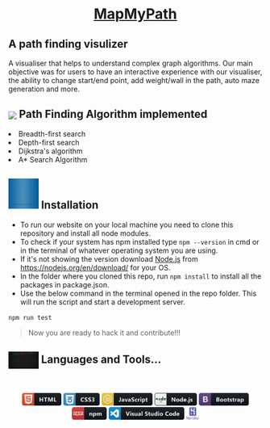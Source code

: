 <h1 align="center"><a href="https://map-my-path.herokuapp.com/">MapMyPath</a></h1>

## A path finding visulizer
A visualiser that helps to understand complex graph algorithms.
Our main objective was for users to have an interactive experience with our visualiser, the ability to change start/end point, add weight/wall in the path, auto maze generation and more.

<summary><h2><img src="https://raw.githubusercontent.com/techabhi08/MapMyPath/main/public/images/mapGIF.gif"  align="center" width="60" /> Path Finding Algorithm implemented</h2></summary>
<li>Breadth-first search</li>
<li>Depth-first search</li>
<li>Dijkstra's algorithm</li>
<li>A* Search Algorithm</li>

## <img width="60" src="https://raw.githubusercontent.com/techabhi08/MapMyPath/main/public/images/installGIF.gif"> Installation
* To run our website on your local machine you need to clone this repository and install all node modules.
* To check if your system has npm installed type ```npm --version``` in cmd or in the terminal of whatever operating system you are using.
* If it's not showing the version download [Node.js](https://nodejs.org/en/download/) from https://nodejs.org/en/download/ for your OS.
* In the folder where you cloned this repo, run ```npm install``` to install all the packages in package.json.
* Use the below command in the terminal opened in the repo folder. This will run the script and start a development server.
```
npm run test
```
> Now you are ready to hack it and contribute!!! 

<summary><h2><img src="https://raw.githubusercontent.com/techabhi08/MapMyPath/main/public/images/toolsGIF.gif" align="center" width="60" /> Languages and Tools...</h2></summary>
<br>
<p align="center">
<img height="25" src="https://raw.githubusercontent.com/MikeCodesDotNET/ColoredBadges/4a38660afb7be89a6032218589b4454a1285c7f8/svg/dev/languages/html.svg" alt="html">
<img height="25" src="https://raw.githubusercontent.com/MikeCodesDotNET/ColoredBadges/4a38660afb7be89a6032218589b4454a1285c7f8/svg/dev/languages/css3.svg">
<img height="25" src="https://raw.githubusercontent.com/MikeCodesDotNET/ColoredBadges/4a38660afb7be89a6032218589b4454a1285c7f8/svg/dev/languages/js.svg"> 
<img height="25" src="https://raw.githubusercontent.com/MikeCodesDotNET/ColoredBadges/4a38660afb7be89a6032218589b4454a1285c7f8/svg/dev/frameworks/nodejs.svg">
<img height="25" src="https://raw.githubusercontent.com/MikeCodesDotNET/ColoredBadges/4a38660afb7be89a6032218589b4454a1285c7f8/svg/dev/frameworks/bootstrap.svg"> 
<img height="25" src="https://raw.githubusercontent.com/MikeCodesDotNET/ColoredBadges/4a38660afb7be89a6032218589b4454a1285c7f8/svg/dev/services/npm.svg">
<img height="25" src="https://raw.githubusercontent.com/MikeCodesDotNET/ColoredBadges/4a38660afb7be89a6032218589b4454a1285c7f8/svg/dev/tools/visualstudio_code.svg">
<img height="25" src="https://raw.githubusercontent.com/devicons/devicon/1119b9f84c0290e0f0b38982099a2bd027a48bf1/icons/heroku/heroku-plain-wordmark.svg">
</p>